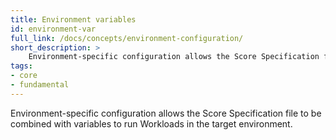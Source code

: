 ```yaml
---
title: Environment variables
id: environment-var
full_link: /docs/concepts/environment-configuration/
short_description: >
    Environment-specific configuration allows the Score Specification file to be combined with variables to run Workloads in the target environment.
tags:
- core
- fundamental
---
```


Environment-specific configuration allows the Score Specification file to be combined with variables to run Workloads in the target environment.
